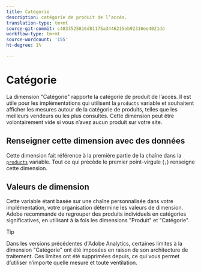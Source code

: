 ```yaml
---
title: Catégorie
description: catégorie de produit de l’accès.
translation-type: tm+mt
source-git-commit: c4833525816d81175a3446215eb92310ee4021dd
workflow-type: tm+mt
source-wordcount: '155'
ht-degree: 1%

---
```



# Catégorie

La dimension &quot;Catégorie&quot; rapporte la catégorie de produit de l’accès. Il est utile pour les implémentations qui utilisent la `products` variable et souhaitent afficher les mesures autour de la catégorie de produits, telles que les meilleurs vendeurs ou les plus consultés. Cette dimension peut être volontairement vide si vous n’avez aucun produit sur votre site.

## Renseigner cette dimension avec des données

Cette dimension fait référence à la première partie de la chaîne dans la [`products`](/help/implement/vars/page-vars/products.md) variable. Tout ce qui précède le premier point-virgule (`;`) renseigne cette dimension.

## Valeurs de dimension

Cette variable étant basée sur une chaîne personnalisée dans votre implémentation, votre organisation détermine les valeurs de dimension. Adobe recommande de regrouper des produits individuels en catégories significatives, en utilisant à la fois les dimensions &quot;Produit&quot; et &quot;Catégorie&quot;.

>[!TIP]
>
>Dans les versions précédentes d&#39;Adobe Analytics, certaines limites à la dimension &quot;Catégorie&quot; ont été imposées en raison de son architecture de traitement. Ces limites ont été supprimées depuis, ce qui vous permet d’utiliser n’importe quelle mesure et toute ventilation.
